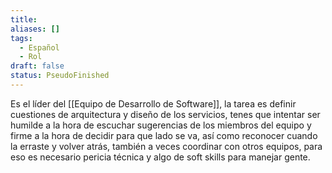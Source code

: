 ```yaml
---
title: 
aliases: []
tags:
  - Español
  - Rol
draft: false
status: PseudoFinished
---
```

Es el líder del [[Equipo de Desarrollo de Software]], la tarea es definir cuestiones de arquitectura y diseño de los servicios, tenes que intentar ser humilde a la hora de escuchar sugerencias de los miembros del equipo y firme a la hora de decidir para que lado se va, así como reconocer cuando la erraste y volver atrás, también a veces coordinar con otros equipos, para eso es necesario pericia técnica y algo de soft skills para manejar gente.